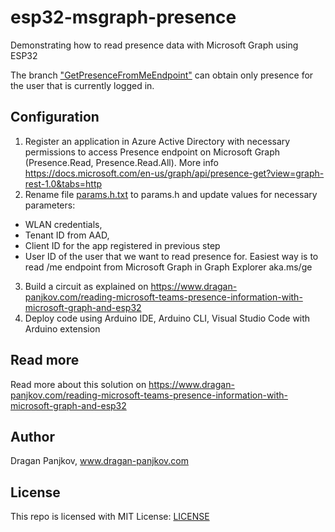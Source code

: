 # esp32-msgraph-presence
Demonstrating how to read presence data with Microsoft Graph using ESP32

The branch ["GetPresenceFromMeEndpoint"](../../tree/GetPresenceFromMeEndpoint) can obtain only presence for the user that is currently logged in. 

## Configuration
1. Register an application in Azure Active Directory with necessary permissions to access Presence endpoint on Microsoft Graph (Presence.Read, Presence.Read.All). More info https://docs.microsoft.com/en-us/graph/api/presence-get?view=graph-rest-1.0&tabs=http
2. Rename file [params.h.txt](params.h.txt) to params.h and update values for necessary parameters:
* WLAN credentials, 
* Tenant ID from AAD, 
* Client ID for the app registered in previous step
* User ID of the user that we want to read presence for. Easiest way is to read /me endpoint from Microsoft Graph in Graph Explorer aka.ms/ge
3. Build a circuit as explained on https://www.dragan-panjkov.com/reading-microsoft-teams-presence-information-with-microsoft-graph-and-esp32
4. Deploy code using Arduino IDE, Arduino CLI, Visual Studio Code with Arduino extension 

## Read more
Read more about this solution on https://www.dragan-panjkov.com/reading-microsoft-teams-presence-information-with-microsoft-graph-and-esp32

## Author
Dragan Panjkov, www.dragan-panjkov.com

## License
This repo is licensed with MIT License: [LICENSE](LICENSE)
